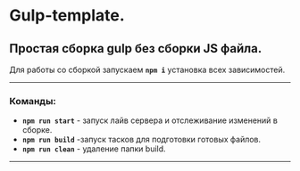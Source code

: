 # Gulp-template.
## Простая сборка gulp без сборки JS файла.
Для работы со сборкой запускаем __```npm i```__ установка всех зависимостей.
***
### Команды:
* __```npm run start```__ - запуск лайв сервера и отслеживание изменений в сборке.
* __```npm run build```__ -запуск тасков для подготовки готовых файлов.
* __```npm run clean```__ - удаление папки build.
***

